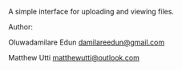 A simple interface for uploading and viewing files.

Author:

Oluwadamilare Edun <damilareedun@gmail.com>

Matthew Utti <matthewutti@outlook.com>

